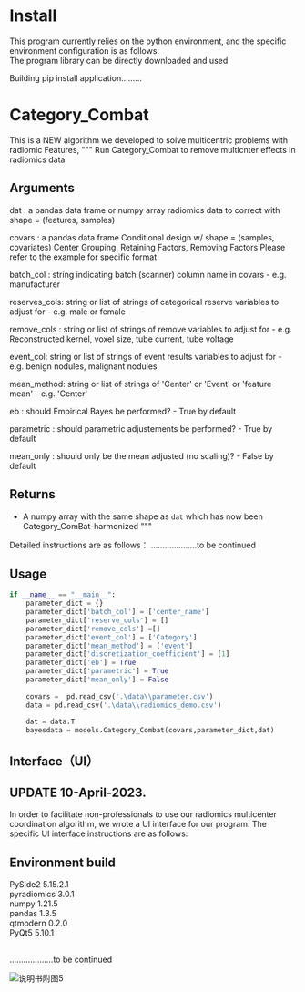 # Install  
This program currently relies on the python environment, and the specific environment configuration is as follows:  
The program library can be directly downloaded and used  

Building pip install application.........

# Category_Combat
This is a NEW algorithm we developed to solve multicentric problems with radiomic Features,
"""
Run Category_Combat to remove multicnter effects in radiomics data

Arguments
---------
dat : a pandas data frame or numpy array
    radiomics data to correct with shape = (features, samples)

covars : a pandas data frame Conditional design w/ shape = (samples, covariates)
    Center Grouping, Retaining Factors, Removing Factors
    Please refer to the example for specific format
    
batch_col : string indicating batch (scanner) column name in covars
    - e.g. manufacturer
    
reserves_cols: string or list of strings of categorical reserve variables to adjust for
    - e.g. male or female
    
remove_cols : string or list of strings of remove variables to adjust for
    - e.g. Reconstructed kernel, voxel size, tube current, tube voltage

event_col: string or list of strings of event results variables to adjust for
    - e.g. benign nodules, malignant nodules
    
mean_method: string or list of strings of 'Center' or 'Event' or 'feature mean'
    - e.g. 'Center'
    
eb : should Empirical Bayes be performed?
    - True by default

parametric : should parametric adjustements be performed?
    - True by default

mean_only : should only be the mean adjusted (no scaling)?
    - False by default
   
Returns
-------
- A numpy array with the same shape as `dat` which has now been Category_ComBat-harmonized
"""

Detailed instructions are as follows：
....................to be continued
 
Usage
-------

```python
if __name__ == "__main__":
    parameter_dict = {}
    parameter_dict['batch_col'] = ['center_name']
    parameter_dict['reserve_cols'] = []
    parameter_dict['remove_cols'] =[]
    parameter_dict['event_col'] = ['Category']
    parameter_dict['mean_method'] = ['event']
    parameter_dict['discretization_coefficient'] = [1]
    parameter_dict['eb'] = True
    parameter_dict['parametric'] = True
    parameter_dict['mean_only'] = False
    
    covars =  pd.read_csv('.\data\\parameter.csv')
    data = pd.read_csv('.\data\\radiomics_demo.csv')
    
    dat = data.T
    bayesdata = models.Category_Combat(covars,parameter_dict,dat)
```


Interface（UI）
-------
## UPDATE 10-April-2023.  
In order to facilitate non-professionals to use our radiomics multicenter coordination algorithm, we wrote a UI interface for our program. The specific UI interface instructions are as follows:  
## Environment build    

PySide2                       5.15.2.1  
pyradiomics                   3.0.1  
numpy                         1.21.5  
pandas                        1.3.5  
qtmodern                      0.2.0  
PyQt5                         5.10.1  

##

...................to be continued

![说明书附图5](https://user-images.githubusercontent.com/126137162/231396651-17b1e989-f3d1-417d-8fe1-0c11405f3c33.png)


